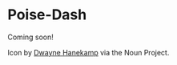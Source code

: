 # Poise-Dash

Coming soon!


Icon by [Dwayne Hanekamp](https://thenounproject.com/Dwayne) via the Noun
Project.
